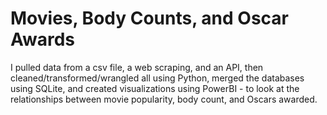 # Movies, Body Counts, and Oscar Awards
I pulled data from a csv file, a web scraping, and an API, then cleaned/transformed/wrangled all using Python, merged the databases using SQLite, and created visualizations using PowerBI - to look at the relationships between movie popularity, body count, and Oscars awarded.
